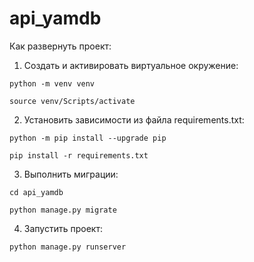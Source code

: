 # api_yamdb
Как развернуть проект: 
1. Cоздать и активировать виртуальное окружение:

```
python -m venv venv
```

```
source venv/Scripts/activate
```

2. Установить зависимости из файла requirements.txt:

```
python -m pip install --upgrade pip
```

```
pip install -r requirements.txt
```

3. Выполнить миграции:

```
cd api_yamdb
```

```
python manage.py migrate
```

4. Запустить проект:

```
python manage.py runserver
```
